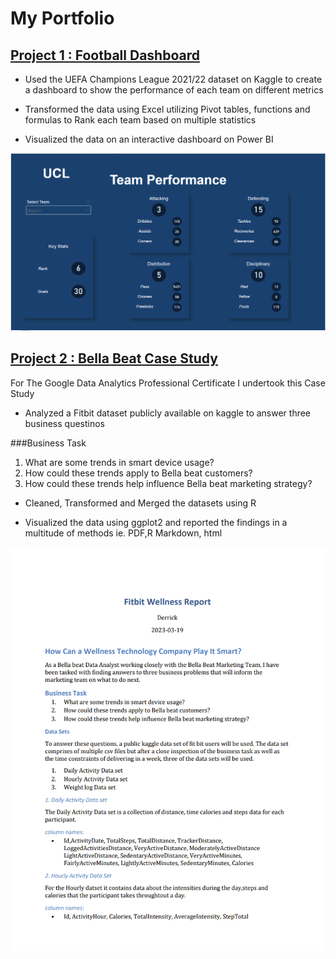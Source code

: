 # My Portfolio

## [Project 1 : Football Dashboard](https://github.com/DMK980/UCL-Dashboard)

- Used the UEFA Champions League 2021/22 dataset on Kaggle to create 
a dashboard to show the performance of each team on different metrics

- Transformed the data using Excel utilizing Pivot tables, functions and formulas to Rank 
each team based on multiple statistics 

- Visualized the data on an interactive dashboard on Power BI

![](UCL%20Dashboard.png)

## [Project 2 : Bella Beat Case Study](https://github.com/DMK980/Bella-Beat-Case-Study)

For The Google Data Analytics Professional Certificate I undertook this Case Study

- Analyzed a Fitbit dataset publicly available on kaggle to answer three business questinos

###Business Task
1. What are some trends in smart device usage?
2. How could these trends apply to Bella beat customers?
3. How could these trends help influence Bella beat marketing strategy?

- Cleaned, Transformed and Merged the datasets using R 

- Visualized the data using ggplot2 and reported the findings in a multitude
of methods ie. PDF,R Markdown, html

![](Bella%20Beat%20Case%20Study.png)
